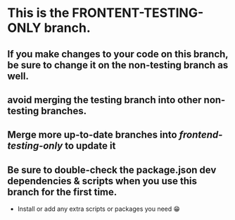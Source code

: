 # This is the FRONTENT-TESTING-ONLY branch.

## If you make changes to your code on this branch, be sure to change it on the non-testing branch as well.

## avoid merging the testing branch into other non-testing branches. 
## Merge more up-to-date branches into *frontend-testing-only* to update it 

## Be sure to double-check the package.json dev dependencies & scripts when you use this branch for the first time.
- Install or add any extra scripts or packages you need 😁
